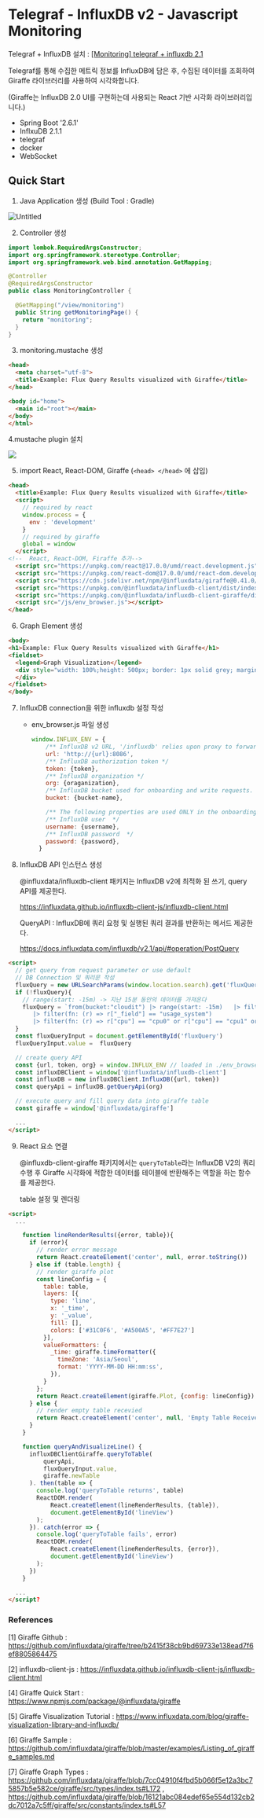 # Telegraf - InfluxDB v2 - Javascript Monitoring


Telegraf + InfluxDB 설치 : [[Monitoring] telegraf + influxdb 2.1](https://github.com/yunhaDevGit/TIL/blob/main/Monitoring/TIL_211209_telegraf%2Binfluxdb.md) 

Telegraf를 통해 수집한 메트릭 정보를 InfluxDB에 담은 후, 수집된 데이터를 조회하여 Giraffe 라이브러리를 사용하여 시각화합니다.

(Giraffe는 InfluxDB 2.0 UI를 구현하는데 사용되는 React 기반 시각화 라이브러리입니다.)

- Spring Boot '2.6.1'
- InflxuDB 2.1.1
- telegraf
- docker
- WebSocket


## Quick Start

1. Java Application 생성 (Build Tool : Gradle)

  ![Untitled](https://s3.us-west-2.amazonaws.com/secure.notion-static.com/c68b0c67-b20e-4405-ad47-333273b73b91/Untitled.png?X-Amz-Algorithm=AWS4-HMAC-SHA256&X-Amz-Content-Sha256=UNSIGNED-PAYLOAD&X-Amz-Credential=AKIAT73L2G45EIPT3X45%2F20211214%2Fus-west-2%2Fs3%2Faws4_request&X-Amz-Date=20211214T005518Z&X-Amz-Expires=86400&X-Amz-Signature=d61de670fe4f5ee734b66fb12c06892498490bbfd8af689db88299128286c4f9&X-Amz-SignedHeaders=host&response-content-disposition=filename%20%3D%22Untitled.png%22&x-id=GetObject)

2. Controller 생성

  ```java
  import lombok.RequiredArgsConstructor;
  import org.springframework.stereotype.Controller;
  import org.springframework.web.bind.annotation.GetMapping;

  @Controller
  @RequiredArgsConstructor
  public class MonitoringController {

    @GetMapping("/view/monitoring")
    public String getMonitoringPage() {
      return "monitoring";
    }
  }
  ```

3. monitoring.mustache 생성

  ```html
  <head>
    <meta charset="utf-8">
    <title>Example: Flux Query Results visualized with Giraffe</title>
  </head>

  <body id="home">
    <main id="root"></main>
  </body>
  </html>
```

4.mustache plugin 설치
 
  ![](https://lh5.googleusercontent.com/H3U5e69gU3btKtR1BUVCw8U61R2_-77HXSDBf42kIrotbYFKlbsvHa0vJ9FvGo3bW4WRFeGANucTLIBwxOJyYhIPZkLtJrMgoeTnIEw7A6-zDkwUSVtuhO9lDtcV8A_qPWfjsHin_e1A)


5. import React, React-DOM, Giraffe (`<head> </head>` 에 삽입)

  ```html
  <head>
    <title>Example: Flux Query Results visualized with Giraffe</title>
    <script>
      // required by react
      window.process = {
        env : 'development'
      }
      // required by giraffe
      global = window
    </script>
  <!--  React, React-DOM, Firaffe 추가-->
    <script src="https://unpkg.com/react@17.0.0/umd/react.development.js"></script>
    <script src="https://unpkg.com/react-dom@17.0.0/umd/react-dom.development.js"></script>
    <script src="https://cdn.jsdelivr.net/npm/@influxdata/giraffe@0.41.0/dist/index.js"></script>
    <script src="https://unpkg.com/@influxdata/influxdb-client/dist/index.browser.js"></script>
    <script src="https://unpkg.com/@influxdata/influxdb-client-giraffe/dist/index.js"></script>
    <script src="/js/env_browser.js"></script>
  </head>
  ```

6. Graph Element 생성

  ```html
  <body>
  <h1>Example: Flux Query Results visualized with Giraffe</h1>
  <fieldset>
    <legend>Graph Visualization</legend>
    <div style="width: 100%;height: 500px; border: 1px solid grey; margin-bottom: 10px;" id="graphView">
    </div>
  </fieldset>
  </body>
```

7. InfluxDB connection을 위한 influxdb 설정 작성

    - env_browser.js 파일 생성
        ```js
        window.INFLUX_ENV = {
            /** InfluxDB v2 URL, '/influxdb' relies upon proxy to forward to the target influxDB */
            url: 'http://{url}:8086',
            /** InfluxDB authorization token */
            token: {token},
            /** InfluxDB organization */
            org: {oraganization},
            /** InfluxDB bucket used for onboarding and write requests. */
            bucket: {bucket-name},

            /** The following properties are used ONLY in the onboarding example */
            /** InfluxDB user  */
            username: {username},
            /** InfluxDB password  */
            password: {password},
          }
        ```
  
8. InfluxDB API 인스턴스 생성
  
   @influxdata/influxdb-client 패키지는 InfluxDB v2에 최적화 된 쓰기, query API를 제공한다.

    https://influxdata.github.io/influxdb-client-js/influxdb-client.html


   QueryAPI : InfluxDB에 쿼리 요청 및 실행된 쿼리 결과를 반환하는 메서드 제공한다.

    https://docs.influxdata.com/influxdb/v2.1/api/#operation/PostQuery
  
  ```html
  <script>
    // get query from request parameter or use default
    // DB Connection 및 쿼리문 작성
    fluxQuery = new URLSearchParams(window.location.search).get('fluxQuery');
    if (!fluxQuery){
      // range(start: -15m) -> 지난 15분 동안의 데이터를 가져온다
      fluxQuery = `from(bucket:"cloudit") |> range(start: -15m)   |> filter(fn: (r) => r["_measurement"] == "cpu")
         |> filter(fn: (r) => r["_field"] == "usage_system")
         |> filter(fn: (r) => r["cpu"] == "cpu0" or r["cpu"] == "cpu1" or r["cpu"] == "cpu2")`
    }
    const fluxQueryInput = document.getElementById('fluxQuery')
    fluxQueryInput.value =  fluxQuery

    // create query API
    const {url, token, org} = window.INFLUX_ENV // loaded in ./env_browser.js
    const influxDBClient = window['@influxdata/influxdb-client']
    const influxDB = new influxDBClient.InfluxDB({url, token})
    const queryApi = influxDB.getQueryApi(org)

    // execute query and fill query data into giraffe table
    const giraffe = window['@influxdata/giraffe']

    ...
  </script>  
  ```


9.  React 요소 연결 

    @influxdb-client-giraffe 패키지에서는 `queryToTable`라는 InfluxDB V2의 쿼리 수행 후 Giraffe 시각화에 적합한 데이터를 테이블에 반환해주는 역할을 하는 함수를 제공한다. 

    table 설정 및 렌더링

  ```html
  <script>
    ...

      function lineRenderResults({error, table}){
        if (error){
          // render error message
          return React.createElement('center', null, error.toString())
        } else if (table.length) {
          // render giraffe plot
          const lineConfig = {
            table: table,
            layers: [{
              type: 'line',
              x: '_time',
              y: '_value',
              fill: [],
              colors: ['#31C0F6', '#A500A5', '#FF7E27']
            }],
            valueFormatters: {
              _time: giraffe.timeFormatter({
                timeZone: 'Asia/Seoul',
                format: 'YYYY-MM-DD HH:mm:ss',
              }),
            }
          };
          return React.createElement(giraffe.Plot, {config: lineConfig})
        } else {
          // render empty table recevied
          return React.createElement('center', null, 'Empty Table Received')
        }
      }

      function queryAndVisualizeLine() {
        influxDBClientGiraffe.queryToTable(
            queryApi,
            fluxQueryInput.value,
            giraffe.newTable
        ). then(table => {
          console.log('queryToTable returns', table)
          ReactDOM.render(
              React.createElement(lineRenderResults, {table}),
              document.getElementById('lineView')
          );
        }). catch(error => {
          console.log('queryToTable fails', error)
          ReactDOM.render(
              React.createElement(lineRenderResults, {error}),
              document.getElementById('lineView')
          );
        })
      }

    ...
  </script?
  ```




### References

[1] Giraffe Github : https://github.com/influxdata/giraffe/tree/b2415f38cb9bd69733e138ead7f6ef8805864475

[2] influxdb-client-js : https://influxdata.github.io/influxdb-client-js/influxdb-client.html

[4] Giraffe Quick Start : https://www.npmjs.com/package/@influxdata/giraffe

[5] Giraffe Visualization Tutorial : https://www.influxdata.com/blog/giraffe-visualization-library-and-influxdb/

[6] Giraffe Sample : https://github.com/influxdata/giraffe/blob/master/examples/Listing_of_giraffe_samples.md

[7] Giraffe Graph Types : https://github.com/influxdata/giraffe/blob/7cc04910f4fbd5b066f5e12a3bc75857b5e582ce/giraffe/src/types/index.ts#L172 , https://github.com/influxdata/giraffe/blob/16121abc084edef65e554d132cb2dc7012a7c5ff/giraffe/src/constants/index.ts#L57
